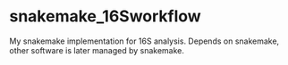 # snakemake_16Sworkflow

My snakemake implementation for 16S analysis. Depends on snakemake, other software is later managed by snakemake.
